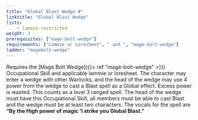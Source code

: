 ```yaml
---
title: "Global Blast Wedge #"
linktitle: "Global Blast Wedge"
lists:
    - lammie-restricted
weight: 2
prerequisites: ["mage-bolt-wedge"]
requirements: ["Lammie or Loresheet", " and ", "mage-bolt-wedge"]
ladder: "magebolt-wedge"
---
```

Requires the [Mage Bolt Wedge]({{< ref "mage-bolt-wedge" >}}) Occupational Skill and applicable lammie or loresheet. The character may enter a wedge with other Warlocks, and the head of the wedge may use 4 power from the wedge to cast a Blast spell as a Global effect. Excess power is wasted. This counts as a level 3 ranged spell. The head of the wedge must have this Occupational Skill, all members must be able to cast Blast and the wedge must be at least two characters. The vocals for the spell are **“By the High power of magic ’I strike you Global Blast.”**